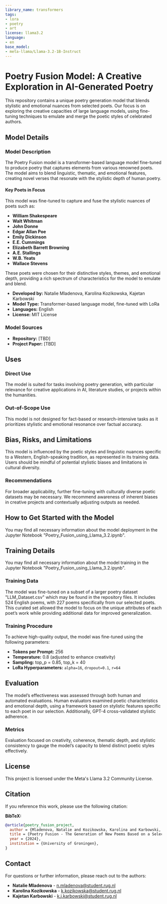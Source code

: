 ```yaml
---
library_name: transformers
tags:
- lora
- poetry
- art
license: llama3.2
language:
- en
base_model:
- meta-llama/Llama-3.2-1B-Instruct
---
```


# Poetry Fusion Model: A Creative Exploration in AI-Generated Poetry

This repository contains a unique poetry generation model that blends stylistic and emotional nuances from selected poets. Our focus is on exploring the creative capacities of large language models, using fine-tuning techniques to emulate and merge the poetic styles of celebrated authors. 

## Model Details

### Model Description

The Poetry Fusion model is a transformer-based language model fine-tuned to produce poetry that captures elements from various renowned poets. The model aims to blend linguistic, thematic, and emotional features, creating novel verses that resonate with the stylistic depth of human poetry.

#### Key Poets in Focus
This model was fine-tuned to capture and fuse the stylistic nuances of poets such as:
- **William Shakespeare**
- **Walt Whitman**
- **John Donne**
- **Edgar Allan Poe**
- **Emily Dickinson**
- **E.E. Cummings**
- **Elizabeth Barrett Browning**
- **A.E. Stallings**
- **W.B. Yeats**
- **Wallace Stevens**

These poets were chosen for their distinctive styles, themes, and emotional depth, providing a rich spectrum of characteristics for the model to emulate and blend.

- **Developed by:** Natalie Mladenova, Karolina Kozikowska, Kajetan Karbowski
- **Model Type:** Transformer-based language model, fine-tuned with LoRa
- **Languages:** English
- **License:** MIT License

### Model Sources
- **Repository:** [TBD]
- **Project Paper:** [TBD]

## Uses

### Direct Use
The model is suited for tasks involving poetry generation, with particular relevance for creative applications in AI, literature studies, or projects within the humanities.

### Out-of-Scope Use
This model is not designed for fact-based or research-intensive tasks as it prioritizes stylistic and emotional resonance over factual accuracy.

## Bias, Risks, and Limitations

This model is influenced by the poetic styles and linguistic nuances specific to a Western, English-speaking tradition, as represented in its training data. Users should be mindful of potential stylistic biases and limitations in cultural diversity.

### Recommendations
For broader applicability, further fine-tuning with culturally diverse poetic datasets may be necessary. We recommend awareness of inherent biases in creative projects and contextually adjusting outputs as needed.

## How to Get Started with the Model

You may find all necessary information about the model deployment in the Jupyter Notebook "Poetry_Fusion_using_Llama_3.2.ipynb".

## Training Details

You may find all necessary information about the model training in the Jupyter Notebook "Poetry_Fusion_using_Llama_3.2.ipynb".

### Training Data
The model was fine-tuned on a subset of a larger poetry dataset "LLM_Dataset.csv" which may be found in the repository files. It includes 524 English poems, with 227 poems specifically from our selected poets. This curated set allowed the model to focus on the unique attributes of each poet’s work while providing additional data for improved generalization.

### Training Procedure
To achieve high-quality output, the model was fine-tuned using the following parameters:
- **Tokens per Prompt:** 256
- **Temperature:** 0.8 (adjusted to enhance creativity)
- **Sampling:** top_p = 0.85, top_k = 40
- **LoRa Hyperparameters:** `alpha=16`, `dropout=0.1`, `r=64`

## Evaluation

The model’s effectiveness was assessed through both human and automated evaluations. Human evaluators examined poetic characteristics and emotional depth, using a framework based on stylistic features specific to each poet in our selection. Additionally, GPT-4 cross-validated stylistic adherence.

### Metrics
Evaluation focused on creativity, coherence, thematic depth, and stylistic consistency to gauge the model’s capacity to blend distinct poetic styles effectively.

## License

This project is licensed under the Meta's Llama 3.2 Community License.

## Citation

If you reference this work, please use the following citation:

**BibTeX:**

```bibtex
@article{poetry_fusion_project,
  author = {Mladenova, Natalie and Kozikowska, Karolina and Karbowski, Kajetan},
  title = {Poetry Fusion - The Generation of New Poems Based on a Selection of Authors},
  year = {2024},
  institution = {University of Groningen},
}
```

## Contact

For questions or further information, please reach out to the authors:
- **Natalie Mladenova** - n.mladenova@student.rug.nl
- **Karolina Kozikowska** - k.kozikowska@student.rug.nl
- **Kajetan Karbowski** - k.j.karbowski@student.rug.nl